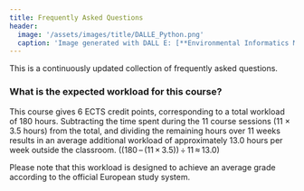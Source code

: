 ```yaml
---
title: Frequently Asked Questions
header:
  image: '/assets/images/title/DALLE_Python.png'
  caption: 'Image generated with DALL E: [**Environmental Informatics Marburg**](https://www.uni-marburg.de/en/fb19/disciplines/physisch/environmentalinformatics)'
---
```



This is a continuously updated collection of frequently asked questions.


### What is the expected workload for this course?
This course gives 6 ECTS credit points, corresponding to a total workload of 180 hours.
Subtracting the time spent during the 11 course sessions (11 × 3.5 hours) from the total, and dividing the remaining hours over 11 weeks results in an average additional workload of approximately 13.0 hours per week outside the classroom.
((180 – (11 × 3.5)) ÷ 11 ≈ 13.0)

Please note that this workload is designed to achieve an average grade according to the official European study system.















